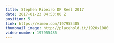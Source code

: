```yaml
---
title: Stephen Ribeiro DP Reel 2017
date: 2017-01-23 04:53:00 Z
position: 5
link: https://vimeo.com/197955485
thumbnail_image: http://placehold.it/1920x1080
video-number: 197955485
---
```


